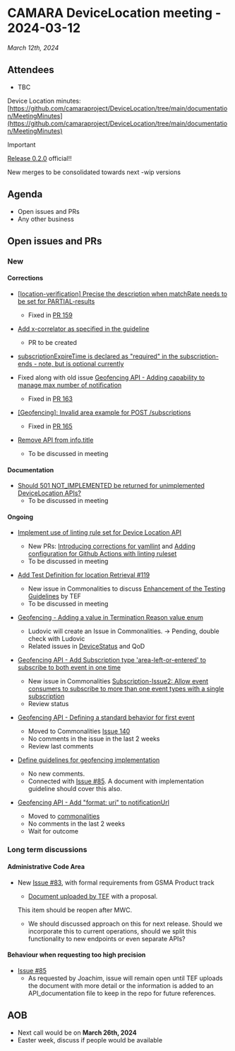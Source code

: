 # CAMARA DeviceLocation meeting - 2024-03-12

*March 12th, 2024*

## Attendees

* TBC

Device Location minutes: [https://github.com/camaraproject/DeviceLocation/tree/main/documentation/MeetingMinutes](https://github.com/camaraproject/DeviceLocation/tree/main/documentation/MeetingMinutes)


> [!IMPORTANT]
> [Release 0.2.0](https://github.com/camaraproject/DeviceLocation/releases/tag/v0.2.0) official!!
>
> New merges to be consolidated towards next -wip versions


## Agenda

* Open issues and PRs
* Any other business
  
## Open issues and PRs 

### New

#### Corrections

* [[location-verification] Precise the description when matchRate needs to be set for PARTIAL-results](https://github.com/camaraproject/DeviceLocation/issues/158)
  - Fixed in [PR 159](https://github.com/camaraproject/DeviceLocation/pull/159)

* [Add x-correlator as specified in the guideline](https://github.com/camaraproject/DeviceLocation/issues/160)
  - PR to be created

* [subscriptionExpireTime is declared as "required" in the subscription-ends - note, but is optional currently](https://github.com/camaraproject/DeviceLocation/issues/161)
* Fixed along with old issue [Geofencing API - Adding capability to manage max number of notification](https://github.com/camaraproject/DeviceLocation/issues/111)
  - Fixed in [PR 163](https://github.com/camaraproject/DeviceLocation/pull/163)

* [[Geofencing]: Invalid area example for POST /subscriptions](https://github.com/camaraproject/DeviceLocation/issues/164)
  - Fixed in [PR 165](https://github.com/camaraproject/DeviceLocation/pull/165)

* [Remove API from info.title](https://github.com/camaraproject/DeviceLocation/issues/169)
  - To be discussed in meeting

#### Documentation

* [Should 501 NOT_IMPLEMENTED be returned for unimplemented DeviceLocation APIs?](https://github.com/camaraproject/DeviceLocation/issues/168)
  - To be discussed in meeting

#### Ongoing

* [Implement use of linting rule set for Device Location API](https://github.com/camaraproject/DeviceLocation/issues/125)
  - New PRs: [Introducing corrections for yamllint](https://github.com/camaraproject/DeviceLocation/pull/166) and [Adding configuration for Github Actions with linting ruleset](https://github.com/camaraproject/DeviceLocation/pull/167)
  - To be discussed in meeting

* [Add Test Definition for location Retrieval #119](https://github.com/camaraproject/DeviceLocation/pull/119/files)
  - New issue in Commonalities to discuss [Enhancement of the Testing Guidelines](https://github.com/camaraproject/Commonalities/issues/158) by TEF 
  - To be discussed in meeting

* [Geofencing - Adding a value in Termination Reason value enum](https://github.com/camaraproject/DeviceLocation/issues/141)
  - Ludovic will create an Issue in Commonalities. -> Pending, double check with Ludovic
  - Related issues in [DeviceStatus](https://github.com/camaraproject/DeviceStatus/issues/117) and QoD

* [Geofencing API - Add Subscription type 'area-left-or-entered' to subscribe to both event in one time](https://github.com/camaraproject/DeviceLocation/issues/138)
  - New issue in Commonalities [Subscription-Issue2: Allow event consumers to subscribe to more than one event types with a single subscription](https://github.com/camaraproject/Commonalities/issues/154)
  - Review status

* [Geofencing API - Defining a standard behavior for first event](https://github.com/camaraproject/DeviceLocation/issues/124)
  - Moved to Commonalities [Issue 140](https://github.com/camaraproject/Commonalities/issues/140)
  - No comments in the issue in the last 2 weeks
  - Review last comments 

* [Define guidelines for geofencing implementation](https://github.com/camaraproject/DeviceLocation/issues/133)
  - No new comments.
  - Connected with [Issue #85](https://github.com/camaraproject/DeviceLocation/issues/85). A document with implementation guideline should cover this also.


* [Geofencing API - Add "format: uri" to notificationUrl](https://github.com/camaraproject/DeviceLocation/issues/118)
  - Moved to [commonalities](https://github.com/camaraproject/Commonalities/issues/93)
  - No comments in the last 2 weeks
  - Wait for outcome

### Long term discussions

#### Administrative Code Area

* New [Issue #83](https://github.com/camaraproject/DeviceLocation/issues/83), with formal requirements from GSMA Product track
  - [Document uploaded by TEF](https://github.com/camaraproject/DeviceLocation/files/12856149/AdminCode.Proposal.-.Draft_20230926.docx) with a proposal. 

  This item should be reopen after MWC.

  - We should discussed approach on this for next release. Should we incorporate this to current operations, should we split this functionality to new endpoints or even separate APIs?

#### Behaviour when requesting too high precision

* [Issue #85](https://github.com/camaraproject/DeviceLocation/issues/85)
  - As requested by Joachim, issue will remain open until TEF uploads the document with more detail or the information is added to an API_documentation file to keep in the repo for future references.

## AOB

<p>

- Next call would be on **March 26th, 2024**
- Easter week, discuss if people would be available

<p>

